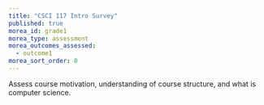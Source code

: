 ```yaml
---
title: "CSCI 117 Intro Survey"
published: true
morea_id: grade1
morea_type: assessment
morea_outcomes_assessed:
  - outcome1
morea_sort_order: 0
---
```


Assess course motivation, understanding of course structure, and what is computer science.

<link rel="stylesheet" href="http://cdn.oesmith.co.uk/morris-0.4.3.min.css">
<script src="//cdnjs.cloudflare.com/ajax/libs/raphael/2.1.0/raphael-min.js"></script>
<script src="http://cdn.oesmith.co.uk/morris-0.4.3.min.js"></script>

<div class="well">
  <div id="assessment" style="height: 250px;"></div>
</div>

<script>
Morris.Bar({
  element: 'assessment',
  hideHover: false,
  data: [
        { y: 'Satisfactory (%)', num: 0 },
        { y: 'Unsatisfactory (%)', num: 0 },
        ],
  xkey: 'y',
  ykeys: ['num'],
  resize: true,
  labels: ['Students']
});
</script>